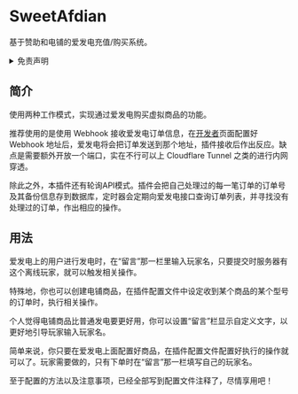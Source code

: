 # SweetAfdian

基于赞助和电铺的爱发电充值/购买系统。

<details>
    <summary>免责声明</summary>
在使用本项目的任何部分（包括但不限于源代码、二进制文件等等）时，应当遵守<a href="https://afdian.com/term" target="_blank">爱发电使用条款</a>。

正如生产菜刀不是为了伤害他人一样，你（使用者）应当独自承担使用本项目产生的一切责任。
</details>

## 简介

使用两种工作模式，实现通过爱发电购买虚拟商品的功能。

推荐使用的是使用 Webhook 接收爱发电订单信息，在[开发者](https://afdian.com/dashboard/dev)页面配置好 Webhook 地址后，爱发电将会把订单发送到那个地址，插件接收后作出反应。缺点是需要额外开放一个端口，实在不行可以上 Cloudflare Tunnel 之类的进行内网穿透。

除此之外，本插件还有轮询API模式。插件会把自己处理过的每一笔订单的订单号及其备份信息存到数据库，定时器会定期向爱发电接口查询订单列表，并寻找没有处理过的订单，作出相应的操作。

## 用法

爱发电上的用户进行发电时，在“留言”那一栏里输入玩家名，只要提交时服务器有这个离线玩家，就可以触发相关操作。

特殊地，你也可以创建电铺商品，在插件配置文件中设定收到某个商品的某个型号的订单时，执行相关操作。

个人觉得电铺商品比普通发电要更好用，你可以设置“留言”栏显示自定义文字，以更好地引导玩家输入玩家名。

简单来说，你只要在爱发电上面配置好商品，在插件配置文件配置好执行的操作就可以了。玩家需要做的，只有下单时在“留言”那一栏填写自己的玩家名。

至于配置的方法以及注意事项，已经全部写到配置文件注释了，尽情享用吧！
